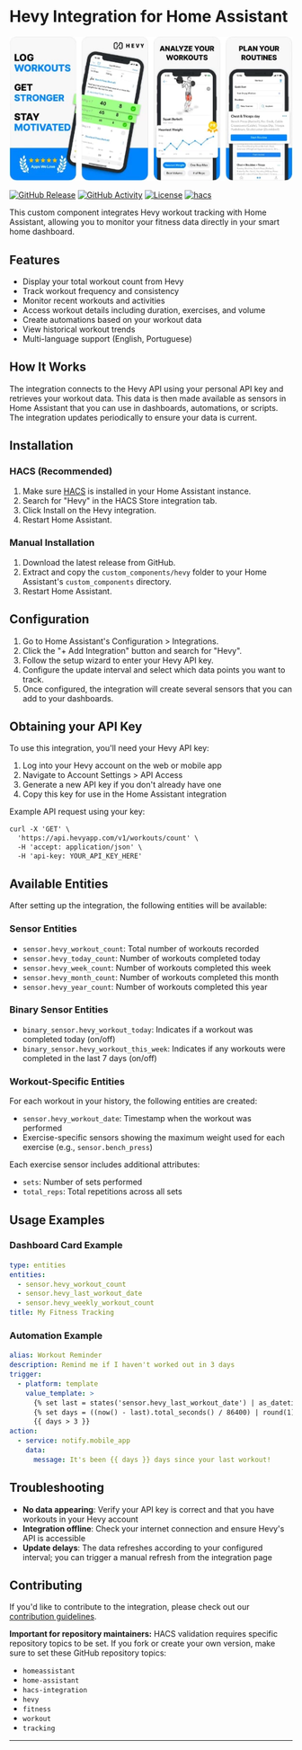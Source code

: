 # Hevy Integration for Home Assistant

![Hevy Logo](logo.png)

[![GitHub Release][releases-shield]][releases]
[![GitHub Activity][commits-shield]][commits]
[![License][license-shield]](LICENSE)
[![hacs][hacs-shield]][hacs]

This custom component integrates Hevy workout tracking with Home Assistant, allowing you to monitor your fitness data directly in your smart home dashboard.

## Features

- Display your total workout count from Hevy
- Track workout frequency and consistency
- Monitor recent workouts and activities
- Access workout details including duration, exercises, and volume
- Create automations based on your workout data
- View historical workout trends
- Multi-language support (English, Portuguese)

## How It Works

The integration connects to the Hevy API using your personal API key and retrieves your workout data. This data is then made available as sensors in Home Assistant that you can use in dashboards, automations, or scripts. The integration updates periodically to ensure your data is current.

## Installation

### HACS (Recommended)

1. Make sure [HACS](https://hacs.xyz/) is installed in your Home Assistant instance.
2. Search for "Hevy" in the HACS Store integration tab.
3. Click Install on the Hevy integration.
4. Restart Home Assistant.

### Manual Installation

1. Download the latest release from GitHub.
2. Extract and copy the `custom_components/hevy` folder to your Home Assistant's `custom_components` directory.
3. Restart Home Assistant.

## Configuration

1. Go to Home Assistant's Configuration > Integrations.
2. Click the "+ Add Integration" button and search for "Hevy".
3. Follow the setup wizard to enter your Hevy API key.
4. Configure the update interval and select which data points you want to track.
5. Once configured, the integration will create several sensors that you can add to your dashboards.

## Obtaining your API Key

To use this integration, you'll need your Hevy API key:

1. Log into your Hevy account on the web or mobile app
2. Navigate to Account Settings > API Access
3. Generate a new API key if you don't already have one
4. Copy this key for use in the Home Assistant integration

Example API request using your key:
```
curl -X 'GET' \
  'https://api.hevyapp.com/v1/workouts/count' \
  -H 'accept: application/json' \
  -H 'api-key: YOUR_API_KEY_HERE'
```

## Available Entities

After setting up the integration, the following entities will be available:

### Sensor Entities
- `sensor.hevy_workout_count`: Total number of workouts recorded
- `sensor.hevy_today_count`: Number of workouts completed today
- `sensor.hevy_week_count`: Number of workouts completed this week
- `sensor.hevy_month_count`: Number of workouts completed this month
- `sensor.hevy_year_count`: Number of workouts completed this year

### Binary Sensor Entities
- `binary_sensor.hevy_workout_today`: Indicates if a workout was completed today (on/off)
- `binary_sensor.hevy_workout_this_week`: Indicates if any workouts were completed in the last 7 days (on/off)

### Workout-Specific Entities
For each workout in your history, the following entities are created:
- `sensor.hevy_workout_date`: Timestamp when the workout was performed
- Exercise-specific sensors showing the maximum weight used for each exercise (e.g., `sensor.bench_press`)

Each exercise sensor includes additional attributes:
- `sets`: Number of sets performed
- `total_reps`: Total repetitions across all sets

## Usage Examples

### Dashboard Card Example
```yaml
type: entities
entities:
  - sensor.hevy_workout_count
  - sensor.hevy_last_workout_date
  - sensor.hevy_weekly_workout_count
title: My Fitness Tracking
```

### Automation Example
```yaml
alias: Workout Reminder
description: Remind me if I haven't worked out in 3 days
trigger:
  - platform: template
    value_template: >
      {% set last = states('sensor.hevy_last_workout_date') | as_datetime %}
      {% set days = ((now() - last).total_seconds() / 86400) | round(1) %}
      {{ days > 3 }}
action:
  - service: notify.mobile_app
    data:
      message: It's been {{ days }} days since your last workout!
```

## Troubleshooting

- **No data appearing**: Verify your API key is correct and that you have workouts in your Hevy account
- **Integration offline**: Check your internet connection and ensure Hevy's API is accessible
- **Update delays**: The data refreshes according to your configured interval; you can trigger a manual refresh from the integration page

## Contributing

If you'd like to contribute to the integration, please check out our [contribution guidelines](CONTRIBUTING.md).

**Important for repository maintainers:** HACS validation requires specific repository topics to be set. If you fork or create your own version, make sure to set these GitHub repository topics:
- `homeassistant`
- `home-assistant`
- `hacs-integration`
- `hevy`
- `fitness`
- `workout`
- `tracking`

***

[commits-shield]: https://img.shields.io/github/commit-activity/y/hudsonbrendon/HA-hevy.svg
[commits]: https://github.com/hudsonbrendon/HA-hevy/commits/main
[hacs]: https://github.com/hacs/integration
[hacs-shield]: https://img.shields.io/badge/HACS-Default-orange.svg
[license-shield]: https://img.shields.io/github/license/hudsonbrendon/HA-hevy.svg
[releases-shield]: https://img.shields.io/github/release/hudsonbrendon/HA-hevy.svg
[releases]: https://github.com/hudsonbrendon/HA-hevy/releases
